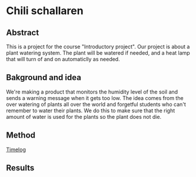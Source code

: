 # Chili schallaren

## Abstract

This is a project for the course "Introductory project". Our project is about a plant watering system. The plant will be watered if needed, and a heat lamp that will turn of and on automaticlly as needed.

## Bakground and idea

We're making a product that monitors the humidity level of the soil and sends a warning message when it gets too low. The idea comes from the over watering of plants all over the world and forgetful students who can't remember to water their plants. We do this to make sure that the right amount of water is used for the plants so the plant does not die.

## Method
[Timelog](../doc/timelog.md)
## Results
